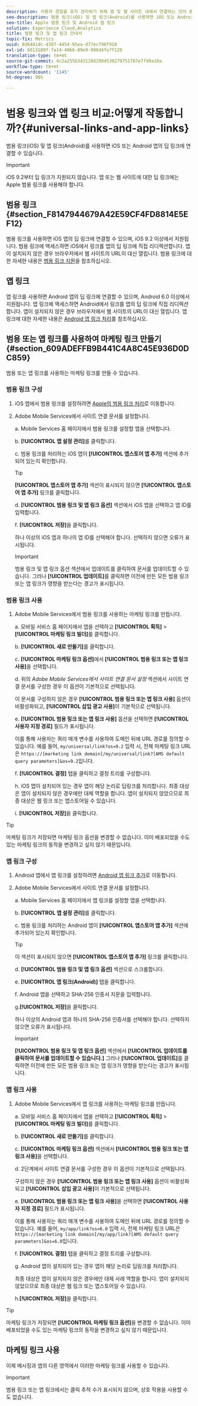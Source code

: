 ```yaml
---
description: 사용자 경험을 유지 관리하기 위해 앱 및 웹 사이트 내에서 연결하는 것이 중요합니다. 유니버설 및 앱 링크의 작동 방식과 차이점에 대해 알아봅니다.
seo-description: 범용 링크(iOS) 및 앱 링크(Android)를 사용하면 iOS 또는 Android 앱의 딥 링크에 연결할 수 있습니다.
seo-title: Apple 범용 링크 및 Android 앱 링크
solution: Experience Cloud,Analytics
title: 범용 링크 및 앱 링크 안내서
topic-fix: Metrics
uuid: 8d6441dc-4307-4454-95ea-d77ec796f918
exl-id: 6613189f-7a14-4066-89e9-996d4fe7f128
translation-type: tm+mt
source-git-commit: 4c2a255b343128d2904530279751767e7f99a10a
workflow-type: tm+mt
source-wordcount: '1145'
ht-degree: 96%

---
```


# 범용 링크와 앱 링크 비교:어떻게 작동합니까?{#universal-links-and-app-links}

범용 링크(iOS) 및 앱 링크(Android)를 사용하면 iOS 또는 Android 앱의 딥 링크에 연결할 수 있습니다.

>[!IMPORTANT]
>
>iOS 9.2부터 딥 링크가 지원되지 않습니다. 앱 또는 웹 사이트에 대한 딥 링크에는 Apple 범용 링크를 사용해야 합니다.

## 범용 링크 {#section_F8147944679A42E59CF4FD8814E5EF12}

범용 링크를 사용하면 iOS 앱의 딥 링크에 연결할 수 있으며, iOS 9.2 이상에서 지원됩니다. 범용 링크에 액세스하면 iOS에서 링크를 앱의 딥 링크에 직접 리디렉션합니다. 앱이 설치되지 않은 경우 브라우저에서 웹 사이트의 URL이 대신 열립니다. 범용 링크에 대한 자세한 내용은 [범용 링크 지원](https://developer.apple.com/library/content/documentation/General/Conceptual/AppSearch/UniversalLinks.html)을 참조하십시오.

## 앱 링크

앱 링크를 사용하면 Android 앱의 딥 링크에 연결할 수 있으며, Android 6.0 이상에서 지원됩니다. 앱 링크에 액세스하면 Android에서 링크를 앱의 딥 링크에 직접 리디렉션합니다. 앱이 설치되지 않은 경우 브라우저에서 웹 사이트의 URL이 대신 열립니다. 앱 링크에 대한 자세한 내용은 [Android 앱 링크 처리](https://developer.android.com/training/app-links/index.html)를 참조하십시오.

## 범용 또는 앱 링크를 사용하여 마케팅 링크 만들기 {#section_609ADEFFB9B441C4A8C45E936D0DC859}

범용 또는 앱 링크를 사용하는 마케팅 링크를 만들 수 있습니다.

### 범용 링크 구성

1. iOS 앱에서 범용 링크를 설정하려면 [Apple의 범용 링크 처리](https://developer.apple.com/documentation/uikit/inter-process_communication/allowing_apps_and_websites_to_link_to_your_content/handling_universal_links)로 이동합니다.

2. Adobe Mobile Services에서 사이트 연결 문서를 설정합니다.

   a. Mobile Services 홈 페이지에서 범용 링크를 설정할 앱을 선택합니다.

   b. **[!UICONTROL 앱 설정 관리]**&#x200B;를 클릭합니다.

   c. 범용 링크를 처리하는 iOS 앱이 **[!UICONTROL 앱스토어 앱 추가]** 섹션에 추가되어 있는지 확인합니다.

   >[!TIP]
   >
   >**[!UICONTROL 앱스토어 앱 추가]** 섹션이 표시되지 않으면 **[!UICONTROL 앱스토어 앱 추가]** 링크를 클릭합니다.

   d. **[!UICONTROL 범용 링크 및 앱 링크 옵션]** 섹션에서 iOS 앱을 선택하고 앱 ID를 입력합니다.

   f. **[!UICONTROL 저장]**&#x200B;을 클릭합니다.

   하나 이상의 iOS 앱과 하나의 앱 ID를 선택해야 합니다. 선택하지 않으면 오류가 표시됩니다.

   >[!IMPORTANT]
   >
   >범용 링크 및 앱 링크 옵션 섹션에서 업데이트를 클릭하여 문서를 업데이트할 수 있습니다. 그러나 **[!UICONTROL 업데이트]**&#x200B;를 클릭하면 이전에 만든 모든 범용 링크 또는 앱 링크가 영향을 받는다는 경고가 표시됩니다.

### 범용 링크 사용

1. Adobe Mobile Services에서 범용 링크를 사용하는 마케팅 링크를 만듭니다.

   a. 모바일 서비스 홈 페이지에서 앱을 선택하고 **[!UICONTROL 획득]** > **[!UICONTROL 마케팅 링크 빌더]**&#x200B;를 클릭합니다.

   b. **[!UICONTROL 새로 만들기]**&#x200B;를 클릭합니다.

   c. **[!UICONTROL 마케팅 링크 옵션]**&#x200B;에서 **[!UICONTROL 범용 링크 또는 앱 링크 사용]**&#x200B;을 선택합니다.

   d. 위의 *Adobe Mobile Services에서 사이트 연결 문서 설정* 섹션에서 사이트 연결 문서를 구성한 경우 이 옵션이 기본적으로 선택됩니다.

   이 문서를 구성하지 않은 경우 **[!UICONTROL 범용 링크 또는 앱 링크 사용]** 옵션이 비활성화되고, **[!UICONTROL 삽입 광고 사용]**&#x200B;이 기본적으로 선택됩니다.

   e. **[!UICONTROL 범용 링크 또는 앱 링크 사용]** 옵션을 선택하면 **[!UICONTROL 사용자 지정 경로]** 필드가 표시됩니다.

   이를 통해 사용자는 쿼리 매개 변수를 사용하여 도메인 뒤에 URL 경로를 정의할 수 있습니다. 예를 들어, `my/universal/link?os=9.2` 입력 시, 전체 마케팅 링크 URL은 `https://[marketing link domain]/my/universal/link?[AMS default query parameters]&os=9.2`입니다.

   f. **[!UICONTROL 결정]** 탭을 클릭하고 결정 트리를 구성합니다.

   h. iOS 앱이 설치되어 있는 경우 앱이 해당 논리로 딥링크를 처리합니다. 최종 대상은 앱이 설치되지 않은 경우에만 대체 역할을 합니다. 앱이 설치되지 않았으므로 최종 대상은 웹 링크 또는 앱스토어일 수 있습니다.

   i. **[!UICONTROL 저장]**&#x200B;을 클릭합니다.

>[!TIP]
>
>마케팅 링크가 저장되면 마케팅 링크 옵션을 변경할 수 없습니다. 이미 배포되었을 수도 있는 마케팅 링크의 동작을 변경하고 싶지 않기 때문입니다.


### 앱 링크 구성

1. Android 앱에서 앱 링크를 설정하려면 [Android 앱 링크 추가](https://developer.android.com/studio/write/app-link-indexing)로 이동합니다.

1. Adobe Mobile Services에서 사이트 연결 문서를 설정합니다.

   a. Mobile Services 홈 페이지에서 앱 링크를 설정할 앱을 선택합니다.

   b. **[!UICONTROL 앱 설정 관리]**&#x200B;를 클릭합니다.

   c. 범용 링크를 처리하는 Android 앱이 **[!UICONTROL 앱스토어 앱 추가]** 섹션에 추가되어 있는지 확인합니다.

   >[!TIP]
   >
   >이 섹션이 표시되지 않으면 **[!UICONTROL 앱스토어 앱 추가]** 링크를 클릭합니다.

   d. **[!UICONTROL 범용 링크 및 앱 링크 옵션]** 섹션으로 스크롤합니다.

   e. **[!UICONTROL 앱 링크(Android)]** 탭을 클릭합니다.

   f. Android 앱을 선택하고 SHA-256 인증서 지문을 입력합니다.

   g.**[!UICONTROL 저장]**&#x200B;을 클릭합니다.

   하나 이상의 Android 앱과 하나의 SHA-256 인증서를 선택해야 합니다. 선택하지 않으면 오류가 표시됩니다.

   >[!IMPORTANT]
   >
   >**[!UICONTROL 범용 링크 및 앱 링크 옵션]** 섹션에서 **[!UICONTROL 업데이트를 클릭하여 문서를 업데이트할 수 있습니다.]** 그러나 **[!UICONTROL 업데이트]**&#x200B;를 클릭하면 이전에 만든 모든 범용 링크 또는 앱 링크가 영향을 받는다는 경고가 표시됩니다.

### 앱 링크 사용

1. Adobe Mobile Services에서 앱 링크를 사용하는 마케팅 링크를 만듭니다.

   a. 모바일 서비스 홈 페이지에서 앱을 선택하고 **[!UICONTROL 획득]** > **[!UICONTROL 마케팅 링크 빌더]**&#x200B;를 클릭합니다.

   b. **[!UICONTROL 새로 만들기]**&#x200B;를 클릭합니다.

   c. **[!UICONTROL 마케팅 링크 옵션]** 섹션에서 **[!UICONTROL 범용 링크 또는 앱 링크 사용]**&#x200B;을 선택합니다.

   d. 2단계에서 사이트 연결 문서를 구성한 경우 이 옵션이 기본적으로 선택됩니다.

   구성하지 않은 경우 **[!UICONTROL 범용 링크 또는 앱 링크 사용]** 옵션이 비활성화되고 **[!UICONTROL 삽입 광고 사용]**&#x200B;이 기본적으로 선택됩니다.

   e. **[!UICONTROL 범용 링크 또는 앱 링크 사용]**&#x200B;을 선택하면 **[!UICONTROL 사용자 지정 경로]** 필드가 표시됩니다.

   이를 통해 사용자는 쿼리 매개 변수를 사용하여 도메인 뒤에 URL 경로를 정의할 수 있습니다. 예를 들어, `my/app/link?os=6.0` 입력 시, 전체 마케팅 링크 URL은 `https://[marketing link domain]/my/app/link?[AMS default query parameters]&os=6.0`입니다.

   f. **[!UICONTROL 결정]** 탭을 클릭하고 결정 트리를 구성합니다.

   g. Android 앱이 설치되어 있는 경우 앱이 해당 논리로 딥링크를 처리합니다.

   최종 대상은 앱이 설치되지 않은 경우에만 대체 사례 역할을 합니다. 앱이 설치되지 않았으므로 최종 대상은 웹 링크 또는 앱스토어일 수 있습니다.

   h.**[!UICONTROL 저장]**&#x200B;을 클릭합니다.

>[!TIP]
>
>마케팅 링크가 저장되면 **[!UICONTROL 마케팅 링크 옵션]**&#x200B;을 변경할 수 없습니다. 이미 배포되었을 수도 있는 마케팅 링크의 동작을 변경하고 싶지 않기 때문입니다.

## 마케팅 링크 사용

이제 메시징과 앱의 다른 영역에서 이러한 마케팅 링크를 사용할 수 있습니다.

>[!IMPORTANT]
>
>범용 링크 또는 앱 링크에서는 클릭 추적 수가 표시되지 않으며, 상호 작용을 사용할 수도 없습니다.
